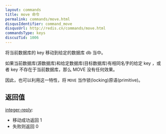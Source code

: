 ```yaml
---
layout: commands
title: move 命令
permalink: commands/move.html
disqusIdentifier: command_move
disqusUrl: http://redis.cn/commands/move.html
commandsType: keys
discuzTid: 1006
---
```


将当前数据库的 key 移动到给定的数据库 db 当中。

如果当前数据库(源数据库)和给定数据库(目标数据库)有相同名字的给定 key ，或者 key 不存在于当前数据库，那么 MOVE 没有任何效果。

因此，也可以利用这一特性，将 `MOVE` 当作锁(locking)原语(primitive)。

## 返回值

[integer-reply](/topics/protocol.html#integer-reply):

- 移动成功返回 1
- 失败则返回 0
